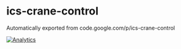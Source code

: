 # ics-crane-control
Automatically exported from code.google.com/p/ics-crane-control

[![Analytics](https://ga-beacon.appspot.com/UA-50941095-2/e-cite/ics-crane-control/readme?pixel)](https://github.com/igrigorik/ga-beacon)
